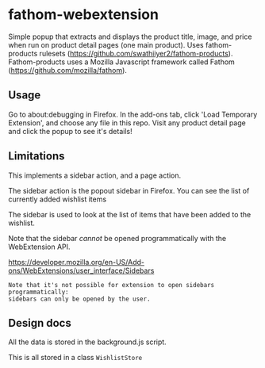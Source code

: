 # fathom-webextension

Simple popup that extracts and displays the product title, image, and
price when run on product detail pages (one main product). Uses
fathom-products rulesets
(https://github.com/swathiiyer2/fathom-products). Fathom-products uses
a Mozilla Javascript framework called Fathom
(https://github.com/mozilla/fathom). 

## Usage

Go to about:debugging in Firefox. In the add-ons tab, click 'Load
Temporary Extension', and choose any file in this repo. Visit any
product detail page and click the popup to see it's details!


## Limitations

This implements a sidebar action, and a page action.

The sidebar action is the popout sidebar in Firefox.  You can see the
list of currently added wishlist items 

The sidebar is used to look at the list of items that have been added to the wishlist.

Note that the sidebar *cannot* be opened programmatically with the WebExtension API.

https://developer.mozilla.org/en-US/Add-ons/WebExtensions/user_interface/Sidebars
```
Note that it's not possible for extension to open sidebars programmatically:
sidebars can only be opened by the user.
```


## Design docs

All the data is stored in the background.js script.  

This is all stored in a class `WishlistStore`
